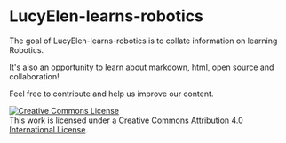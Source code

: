 # LucyElen-learns-robotics

The goal of LucyElen-learns-robotics is to collate information on learning Robotics.

It's also an opportunity to learn about markdown, html, open source and collaboration!

Feel free to contribute and help us improve our content.

<a rel="license" href="http://creativecommons.org/licenses/by/4.0/"><img alt="Creative Commons License" style="border-width:0" src="https://i.creativecommons.org/l/by/4.0/88x31.png" /></a><br />This work is licensed under a <a rel="license" href="http://creativecommons.org/licenses/by/4.0/">Creative Commons Attribution 4.0 International License</a>.
